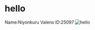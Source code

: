 # hello
Name:Niyonkuru Valens ID:25097
![hello](https://github.com/valensniyonkuru/mobile-programing/assets/122721666/2bd3d69a-a4e0-46da-a225-4d6c3305d8a5)

